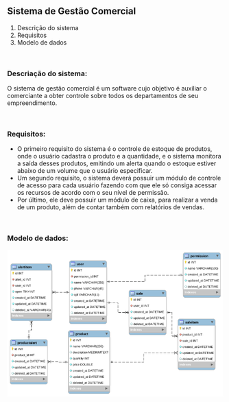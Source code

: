 ## Sistema de Gestão Comercial

1. Descrição do sistema
2. Requisitos
3. Modelo de dados

&nbsp;

### Descriação do sistema:

O sistema de gestão comercial é um software cujo objetivo é auxiliar o comerciante a obter controle sobre todos os departamentos de seu empreendimento.

&nbsp;

### Requisitos:

* O primeiro requisito do sistema  é o controle de estoque de produtos, onde o usuário cadastra o produto e a quantidade, e o sistema monitora a saída desses produtos, emitindo um alerta quando o estoque estiver abaixo de um volume que o usuário especificar.
* Um segundo requisito, o sistema deverá possuir um módulo de controle de acesso para cada usuário fazendo com que ele só consiga acessar os recursos de acordo com o seu nível de permissão.
* Por último, ele deve possuir um módulo de caixa, para realizar a venda de um produto, além de contar também com relatórios de vendas.

&nbsp;

### Modelo de dados: <a name="introduction"></a>

<img src="./image/logicModel.png" alt="modelo lógico"/>